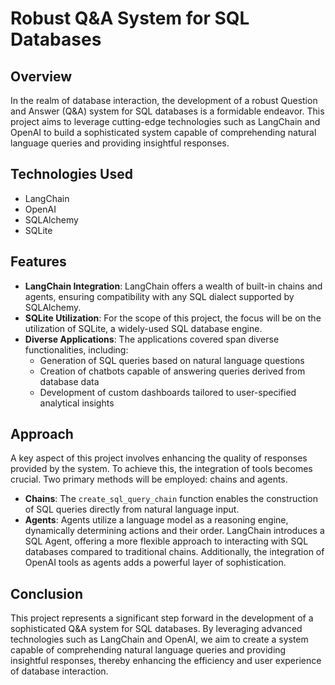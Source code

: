# Robust Q&A System for SQL Databases

## Overview

In the realm of database interaction, the development of a robust Question and Answer (Q&A) system for SQL databases is a formidable endeavor. This project aims to leverage cutting-edge technologies such as LangChain and OpenAI to build a sophisticated system capable of comprehending natural language queries and providing insightful responses.

## Technologies Used

- LangChain
- OpenAI
- SQLAlchemy
- SQLite

## Features

- **LangChain Integration**: LangChain offers a wealth of built-in chains and agents, ensuring compatibility with any SQL dialect supported by SQLAlchemy.
- **SQLite Utilization**: For the scope of this project, the focus will be on the utilization of SQLite, a widely-used SQL database engine.
- **Diverse Applications**: The applications covered span diverse functionalities, including:
  - Generation of SQL queries based on natural language questions
  - Creation of chatbots capable of answering queries derived from database data
  - Development of custom dashboards tailored to user-specified analytical insights

## Approach

A key aspect of this project involves enhancing the quality of responses provided by the system. To achieve this, the integration of tools becomes crucial. Two primary methods will be employed: chains and agents. 

- **Chains**: The `create_sql_query_chain` function enables the construction of SQL queries directly from natural language input.
- **Agents**: Agents utilize a language model as a reasoning engine, dynamically determining actions and their order. LangChain introduces a SQL Agent, offering a more flexible approach to interacting with SQL databases compared to traditional chains. Additionally, the integration of OpenAI tools as agents adds a powerful layer of sophistication.

## Conclusion

This project represents a significant step forward in the development of a sophisticated Q&A system for SQL databases. By leveraging advanced technologies such as LangChain and OpenAI, we aim to create a system capable of comprehending natural language queries and providing insightful responses, thereby enhancing the efficiency and user experience of database interaction.
